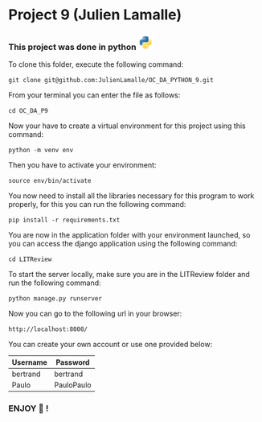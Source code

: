 # Project 9 (Julien Lamalle)

### This project was done in python <img src="https://raw.githubusercontent.com/devicons/devicon/master/icons/python/python-original.svg" alt="python" width="30" height="30"/>



To clone this folder, execute the following command: 

```
git clone git@github.com:JulienLamalle/OC_DA_PYTHON_9.git
```

From your terminal you can enter the file as follows: 

```
cd OC_DA_P9
```

Now your have to create a virtual environment for this project using this command:

```
python -m venv env
```

Then you have to activate your environment:

```
source env/bin/activate
```

You now need to install all the libraries necessary for this program to work properly, for this you can run the following command: 

```
pip install -r requirements.txt
```

You are now in the application folder with your environment launched, so you can access the django application using the following command: 

```
cd LITReview
```

To start the server locally, make sure you are in the LITReview folder and run the following command: 

```
python manage.py runserver
```

Now you can go to the following url in your browser:

```
http://localhost:8000/
```

You can create your own account or use one provided below:


| Username | Password |
|----------|----------|
| bertrand | bertrand |
| Paulo    |PauloPaulo|

### ENJOY 🎉 ! 


